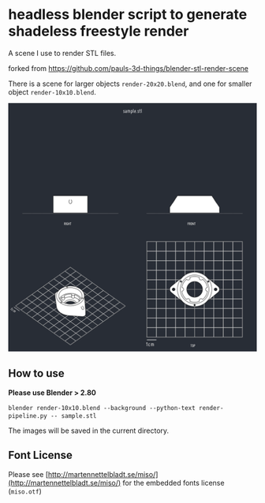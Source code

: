 # headless blender script to generate shadeless freestyle render
A scene I use to render STL files.

forked from https://github.com/pauls-3d-things/blender-stl-render-scene

There is a scene for larger objects `render-20x20.blend`, and one for smaller object `render-10x10.blend`.

![render-10x10.blend](./result.png)


## How to use

**Please use Blender > 2.80**
```
blender render-10x10.blend --background --python-text render-pipeline.py -- sample.stl
```

The images will be saved in the current directory.

## Font License

Please see [http://martennettelbladt.se/miso/](http://martennettelbladt.se/miso/) for the embedded fonts license (`miso.otf`)
